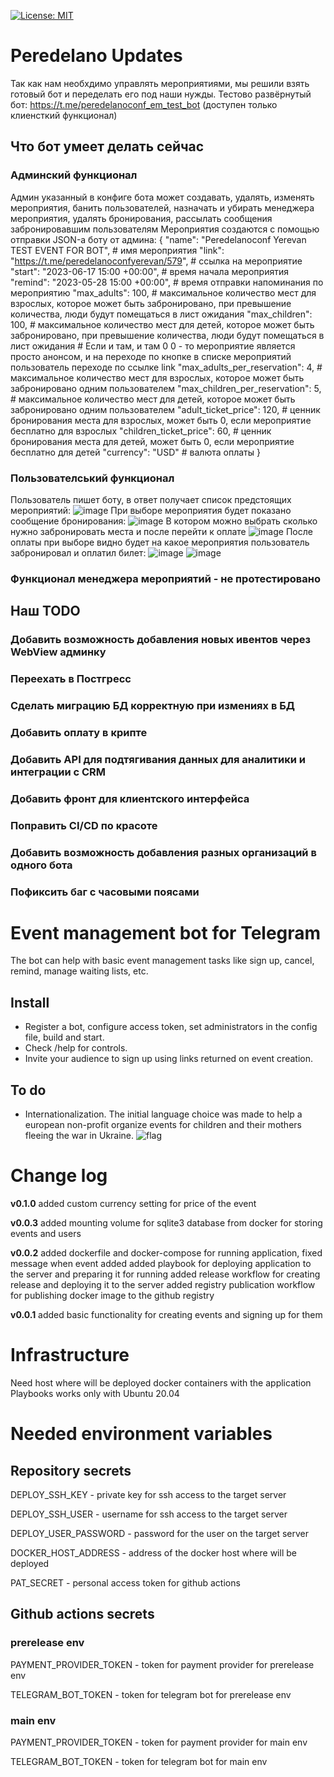 [![License: MIT](https://img.shields.io/badge/license-MIT-blue.svg)](https://github.com/smartlike-org/smartlike/LICENSE)

# Peredelano Updates

Так как нам необхдимо управлять мероприятиями, мы решили взять готовый бот и переделать его под наши нужды. 
Тестово развёрнутый бот: https://t.me/peredelanoconf_em_test_bot (доступен только клиенсткий функционал)

## Что бот умеет делать сейчас
### Админский функционал
Админ указанный в конфиге бота может создавать, удалять, изменять мероприятия, банить пользователей, назначать и убирать менеджера мероприятия, удалять бронирования, рассылать сообщения забронировавшим пользователям
Мероприятия создаются с помощью отправки JSON-а боту от админа:
{
  "name": "Peredelanoconf Yerevan TEST EVENT FOR BOT", # имя мероприятия
  "link": "https://t.me/peredelanoconfyerevan/579", # ссылка на мероприятие
  "start": "2023-06-17 15:00 +00:00", # время начала мероприятия
  "remind": "2023-05-28 15:00 +00:00", # время отправки напоминания по мероприятию
  "max_adults": 100, # максимальное количество мест для взрослых, которое может быть забронировано, при превышение количества, люди будут помещаться в лист ожидания
  "max_children": 100, # максимальное количество мест для детей, которое может быть забронировано, при превышение количества, люди будут помещаться в лист ожидания
                        # Если и там, и там 0 0 - то мероприятие является просто анонсом, и на переходе по кнопке в списке мероприятий пользователь переходе по ссылке link
  "max_adults_per_reservation": 4, # максимальное количество мест для взрослых, которое может быть забронировано одним пользователем
  "max_children_per_reservation": 5, # максимальное количество мест для детей, которое может быть забронировано одним пользователем
  "adult_ticket_price": 120, # ценник бронирования места для взрослых, может быть 0, если мероприятие бесплатно для взрослых
  "children_ticket_price": 60, # ценник бронирования места для детей, может быть 0, если мероприятие бесплатно для детей
  "currency": "USD" # валюта оплаты
}
### Пользователський функционал
Пользователь пишет боту, в ответ получает список предстоящих мероприятий:
![image](https://github.com/openworld-community/event-manager-telegram-bot/assets/40787135/12a32adc-0177-421d-a4bf-856d6ff39693)
При выборе мероприятия будет показано сообщение бронирования:
![image](https://github.com/openworld-community/event-manager-telegram-bot/assets/40787135/80de2d25-0365-4559-8488-c13dcf9bc737)
В котором можно выбрать сколько нужно забронировать места и после перейти к оплате
![image](https://github.com/openworld-community/event-manager-telegram-bot/assets/40787135/9db30003-6422-4bbc-ac93-5c801f7c1b30)
После оплаты при выборе видно будет на какое мероприятия пользователь забронировал и оплатил билет:
![image](https://github.com/openworld-community/event-manager-telegram-bot/assets/40787135/8ba29ad5-7303-4127-be0e-9d1a70eb96cd)
![image](https://github.com/openworld-community/event-manager-telegram-bot/assets/40787135/0d5109f7-f714-4102-bd93-45b9572ec927)

### Функционал менеджера мероприятий - не протестировано

## Наш TODO

### Добавить возможность добавления новых ивентов через WebView админку
### Переехать в Постгресс
### Сделать миграцию БД корректную при измениях в БД
### Добавить оплату в крипте
### Добавить API для подтягивания данных для аналитики и интеграции с CRM
### Добавить фронт для клиентского интерфейса
### Поправить CI/CD по красоте
### Добавить возможность добавления разных организаций в одного бота
### Пофиксить баг с часовыми поясами

# Event management bot for Telegram

The bot can help with basic event management tasks like sign up, cancel, remind, manage waiting lists, etc.

## Install

-   Register a bot, configure access token, set administrators in the config file, build and start.
-   Check /help for controls.
-   Invite your audience to sign up using links returned on event creation.

## To do

-   Internationalization. The initial language choice was made to help a european non-profit organize events for children and their mothers fleeing the war in Ukraine. ![flag](https://smartlike.org/favicons/ukraine.svg)

# Change log
**v0.1.0**
added custom currency setting for price of the event

**v0.0.3**
added mounting volume for sqlite3 database from docker for storing events and users

**v0.0.2** 
added dockerfile and docker-compose for running application, fixed message when event added
added playbook for deploying application to the server and preparing it for running
added release workflow for creating release and deploying it to the server
added registry publication workflow for publishing docker image to the github registry

**v0.0.1**
added basic functionality for creating events and signing up for them
# Infrastructure
Need host where will be deployed docker containers with the application
Playbooks works only with Ubuntu 20.04
# Needed environment variables
## Repository secrets
DEPLOY_SSH_KEY - private key for ssh access to the target server

DEPLOY_SSH_USER - username for ssh access to the target server

DEPLOY_USER_PASSWORD - password for the user on the target server

DOCKER_HOST_ADDRESS - address of the docker host where will be deployed

PAT_SECRET - personal access token for github actions

## Github actions secrets
### prerelease env
PAYMENT_PROVIDER_TOKEN - token for payment provider for prerelease env

TELEGRAM_BOT_TOKEN - token for telegram bot for prerelease env
### main env
PAYMENT_PROVIDER_TOKEN - token for payment provider for main env

TELEGRAM_BOT_TOKEN - token for telegram bot for main env
